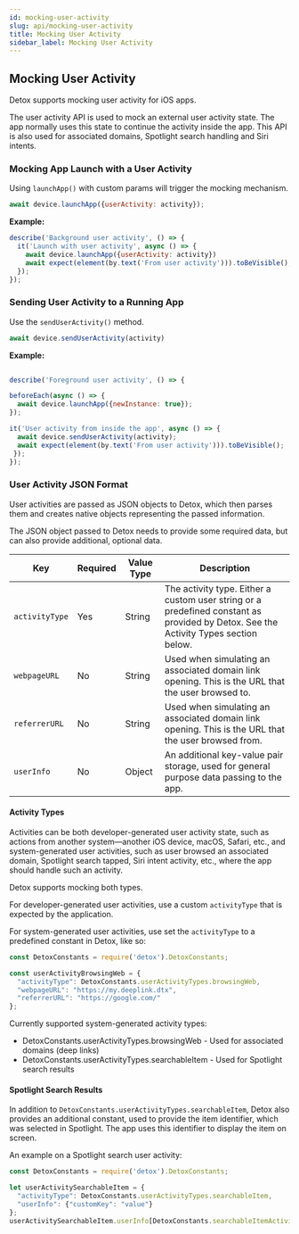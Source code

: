 ```yaml
---
id: mocking-user-activity
slug: api/mocking-user-activity
title: Mocking User Activity
sidebar_label: Mocking User Activity
---
```


## Mocking User Activity

Detox supports mocking user activity for iOS apps.

The user activity API is used to mock an external user activity state. The app normally uses this state to continue the activity inside the app. This API is also used for associated domains, Spotlight search handling and Siri intents.

### Mocking App Launch with a User Activity

Using `launchApp()` with custom params will trigger the mocking mechanism.

```js
await device.launchApp({userActivity: activity});
```

**Example:**

```js
describe('Background user activity', () => {
  it('Launch with user activity', async () => {
    await device.launchApp({userActivity: activity})
    await expect(element(by.text('From user activity'))).toBeVisible();
  });
});
```

### Sending User Activity to a Running App

Use the `sendUserActivity()` method.

```js
await device.sendUserActivity(activity)
```

**Example:**

```js
 
describe('Foreground user activity', () => {

beforeEach(async () => {
  await device.launchApp({newInstance: true});
});

it('User activity from inside the app', async () => {
  await device.sendUserActivity(activity);
  await expect(element(by.text('From user activity'))).toBeVisible();
 });
});
```

### User Activity JSON Format

User activities are passed as JSON objects to Detox, which then parses them and creates native objects representing the passed information.

The JSON object passed to Detox needs to provide some required data, but can also provide additional, optional data.

<!--- Use http://www.tablesgenerator.com/markdown_tables to edit these tables. --->

| Key            | Required | Value Type | Description                                                                                                                         |
| -------------- | -------- | ---------- | ----------------------------------------------------------------------------------------------------------------------------------- |
| `activityType` | Yes      | String     | The activity type. Either a custom user string or a predefined constant as provided by Detox. See the Activity Types section below. |
| `webpageURL`   | No       | String     | Used when simulating an associated domain link opening. This is the URL that the user browsed to.                                   |
| `referrerURL`  | No       | String     | Used when simulating an associated domain link opening. This is the URL that the user browsed from.                                 |
| `userInfo`     | No       | Object     | An additional key-value pair storage, used for general purpose data passing to the app.                                             |

#### Activity Types

Activities can be both developer-generated user activity state, such as actions from another system—another iOS device, macOS, Safari, etc., and system-generated user activities, such as user browsed an associated domain, Spotlight search tapped, Siri intent activity, etc.,  where the app should handle such an activity.

Detox supports mocking both types.

For developer-generated user activities, use a custom `activityType` that is expected by the application.

For system-generated user activities, use set the `activityType` to a predefined constant in Detox, like so:

```js
const DetoxConstants = require('detox').DetoxConstants;

const userActivityBrowsingWeb = {
  "activityType": DetoxConstants.userActivityTypes.browsingWeb,
  "webpageURL": "https://my.deeplink.dtx",
  "referrerURL": "https://google.com/"
};
```

Currently supported system-generated activity types:

- DetoxConstants.userActivityTypes.browsingWeb - Used for associated domains (deep links)
- DetoxConstants.userActivityTypes.searchableItem - Used for Spotlight search results

#### Spotlight Search Results

In addition to `DetoxConstants.userActivityTypes.searchableItem`, Detox also provides an additional constant, used to provide the item identifier, which was selected in Spotlight. The app uses this identifier to display the item on screen.

An example on a Spotlight search user activity:

```js
const DetoxConstants = require('detox').DetoxConstants;

let userActivitySearchableItem = {
  "activityType": DetoxConstants.userActivityTypes.searchableItem,
  "userInfo": {"customKey": "value"}
};
userActivitySearchableItem.userInfo[DetoxConstants.searchableItemActivityIdentifier] = "com.test.itemId"
```

